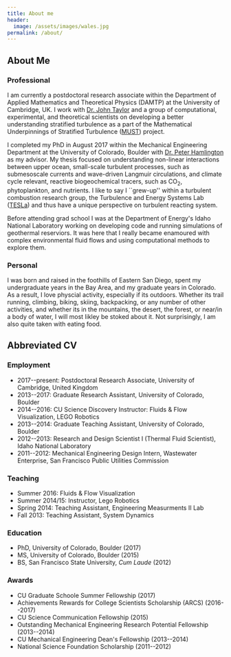 ```yaml
---
title: About me
header:
  image: /assets/images/wales.jpg
permalink: /about/
---
```


## About Me
### Professional
I am currently a postdoctoral research associate within the Department of Applied Mathematics and Theoretical Physics (DAMTP) at the University of Cambridge, UK. I work with [Dr. John Taylor][1] and a group of computational, experimental, and theoretical scientists on developing a better understanding stratified turbulence as a part of the Mathematical Underpinnings of Stratified Turbulence ([MUST][2]) project.

I completed my PhD in August 2017 within the Mechanical Engineering Department at the University of Colorado, Boulder with [Dr. Peter Hamlington][3] as my advisor. My thesis focused on understanding non-linear interactions between upper ocean, small-scale turbulent processes, such as submesoscale currents and wave-driven Langmuir circulations, and climate cycle relevant, reactive biogeochemical tracers, such as CO$_2$, phytoplankton, and nutrients. I like to say I ``grew-up'' within a turbulent combustion research group, the Turbulence and Energy Systems Lab ([TESLa][3]) and thus have a unique perspective on turbulent reacting system.

Before attending grad school I was at the Department of Energy's Idaho National Laboratory working on developing code and running simulations of geothermal reserviors. It was here that I really became enamoured with complex environmental fluid flows and using computational methods to explore them.

### Personal
I was born and raised in the foothills of Eastern San Diego, spent my undergraduate years in the Bay Area, and my graduate years in Colorado. As a result, I love physcial activity, especially if its outdoors. Whether its trail running, climbing, biking, skiing, backpacking, or any number of other activities, and whether its in the mountains, the desert, the forest, or near/in a body of water, I will most likley be stoked about it. Not surprisingly, I am also quite taken with eating food.

## Abbreviated CV

### Employment

* 2017--present: Postdoctoral Research Associate, University of Cambridge, United Kingdom
* 2013--2017: Graduate Research Assistant, University of Colorado, Boulder
* 2014--2016: CU Science Discovery Instructor: Fluids & Flow Visualization, LEGO Robotics
* 2013--2014: Graduate Teaching Assistant, University of Colorado, Boulder
* 2012--2013: Research and Design Scientist I (Thermal Fluid Scientist), Idaho National Laboratory
* 2011--2012: Mechanical Engineering Design Intern, Wastewater Enterprise, San Francisco Public Utilities Commission

### Teaching
* Summer 2016: Fluids & Flow Visualization
* Summer 2014/15: Instructor, Lego Robotics
* Spring 2014: Teaching Assistant, Engineering Measurments II Lab
* Fall 2013: Teaching Assistant, System Dynamics

### Education

* PhD, University of Colorado, Boulder (2017) 
* MS, University of Colorado, Boulder (2015) 
* BS, San Francisco State University, *Cum Laude* (2012)

### Awards

* CU Graduate Schoole Summer Fellowship (2017)
* Achievements Rewards for College Scientists Scholarship (ARCS) (2016--2017)
* CU Science Communication Fellowship (2015)
* Outstanding Mechanical Engineering Research Potential Fellowship (2013--2014)
* CU Mechanical Engineering Dean's Fellowship (2013--2014)
* National Science Foundation Scholarship (2011--2012)

[1]: http://www.damtp.cam.ac.uk/user/jrt51/
[2]: http://www.damtp.cam.ac.uk//research/env/must/content/index.html
[3]: http://tesla.colorado.edu/Peter-Hamlington
[4]: http://tesla.colorado.edu/
